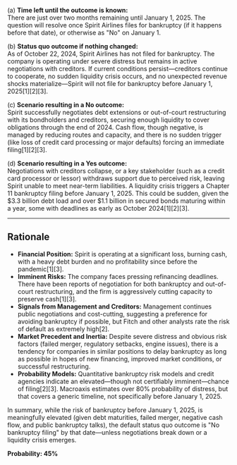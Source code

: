 (a) **Time left until the outcome is known:**  
There are just over two months remaining until January 1, 2025. The question will resolve once Spirit Airlines files for bankruptcy (if it happens before that date), or otherwise as "No" on January 1.

(b) **Status quo outcome if nothing changed:**  
As of October 22, 2024, Spirit Airlines has not filed for bankruptcy. The company is operating under severe distress but remains in active negotiations with creditors. If current conditions persist—creditors continue to cooperate, no sudden liquidity crisis occurs, and no unexpected revenue shocks materialize—Spirit will not file for bankruptcy before January 1, 2025[1][2][3].

(c) **Scenario resulting in a No outcome:**  
Spirit successfully negotiates debt extensions or out-of-court restructuring with its bondholders and creditors, securing enough liquidity to cover obligations through the end of 2024. Cash flow, though negative, is managed by reducing routes and capacity, and there is no sudden trigger (like loss of credit card processing or major defaults) forcing an immediate filing[1][2][3].

(d) **Scenario resulting in a Yes outcome:**  
Negotiations with creditors collapse, or a key stakeholder (such as a credit card processor or lessor) withdraws support due to perceived risk, leaving Spirit unable to meet near-term liabilities. A liquidity crisis triggers a Chapter 11 bankruptcy filing before January 1, 2025. This could be sudden, given the $3.3 billion debt load and over $1.1 billion in secured bonds maturing within a year, some with deadlines as early as October 2024[1][2][3].

---

## Rationale

- **Financial Position:** Spirit is operating at a significant loss, burning cash, with a heavy debt burden and no profitability since before the pandemic[1][3]. 
- **Imminent Risks:** The company faces pressing refinancing deadlines. There have been reports of negotiation for both bankruptcy and out-of-court restructuring, and the firm is aggressively cutting capacity to preserve cash[1][3].
- **Signals from Management and Creditors:** Management continues public negotiations and cost-cutting, suggesting a preference for avoiding bankruptcy if possible, but Fitch and other analysts rate the risk of default as extremely high[2].
- **Market Precedent and Inertia:** Despite severe distress and obvious risk factors (failed merger, regulatory setbacks, engine issues), there is a tendency for companies in similar positions to delay bankruptcy as long as possible in hopes of new financing, improved market conditions, or successful restructuring.
- **Probability Models:** Quantitative bankruptcy risk models and credit agencies indicate an elevated—though not certifiably imminent—chance of filing[2][3]. Macroaxis estimates over 80% probability of distress, but that covers a generic timeline, not specifically before January 1, 2025.

In summary, while the risk of bankruptcy before January 1, 2025, is meaningfully elevated (given debt maturities, failed merger, negative cash flow, and public bankruptcy talks), the default status quo outcome is "No bankruptcy filing" by that date—unless negotiations break down or a liquidity crisis emerges.

**Probability: 45%**